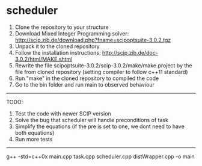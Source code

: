 scheduler
=========
1. Clone the repository to your structure
2. Download Mixed Integer Programming solver: http://scip.zib.de/download.php?fname=scipoptsuite-3.0.2.tgz
3. Unpack it to the cloned repository
4. Follow the installation instructions: http://scip.zib.de/doc-3.0.2/html/MAKE.shtml
5. Rewrite the file scipoptsuite-3.0.2/scip-3.0.2/make/make.project by the file from cloned repository (setting compiler to follow c++11 standard)
6. Run "make" in the cloned repository to compiled the code
7. Go to the bin folder and run main to observed behaviour

--------------------------------------------
TODO:
1. Test the code with newer SCIP version
2. Solve the bug that scheduler will handle preconditions of task
3. Simplify the equations (if the pre is set to one, we dont need to have both equations)
4. Run more tests



--------------------------
g++ -std=c++0x main.cpp task.cpp scheduler.cpp distWrapper.cpp -o main
